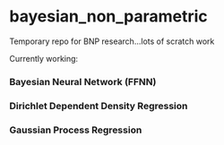 # bayesian_non_parametric

Temporary repo for BNP research...lots of scratch work 

Currently working:

### Bayesian Neural Network (FFNN)

### Dirichlet Dependent Density Regression 

### Gaussian Process Regression

